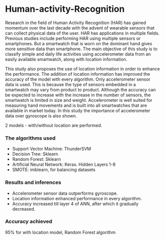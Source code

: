 # Human-activity-Recognition

Research in the field of Human Activity Recognition (HAR) has gained momentum over the last decade with the advent of wearable sensors that can collect physical data of the user. HAR has applications in multiple fields. Previous studies include performing HAR using multiple sensors or smartphones. But a smartwatch that is worn on the dominant hand gives more sensitive data than smartphone. The main objective of this study is to classify simple and daily life activities using accelerometer data from an easily available smartwatch, along with location information.

This study also proposes the use of location information in order to enhance the performance. The addition of location information has improved the accuracy of the model with every algorithm. Only accelerometer sensor data is used. This is because the type of sensors embedded in a smartwatch may vary from product to product. Although the accuracy can be expected to increase with the increase in the number of sensors, the smartwatch is limited in size and weight. Accelerometer is well suited for measuring hand movements and is built into all smartwatches that are available in market today. In this study the importance of accelerometer data over gyroscope is also shown.

2 models - with/without location are performed.
### The algorithms used
- Support Vector Machine: ThunderSVM
- Decision Tree: Sklearn
- Random Forest: Sklearn
- Artificial Neural Network: Keras. Hidden Layers 1-8
- SMOTE: imblearn, for balancing datasets

### Results and inferences
- Accelerometer sensor data outperforms gyroscope.
- Location information enhanced performance in every algorithm.
- Accuracy increased till layer 4 of ANN, after which it gradually decreased.

### Accuracy achieved
95% for with location model, Random Forest algorithm


